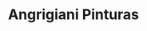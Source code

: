 ---
title: "Angrigiani Pinturas"
url: /ciudad-autonoma-de-buenos-aires/angrigiani-pinturas/
shop: Farben
---
